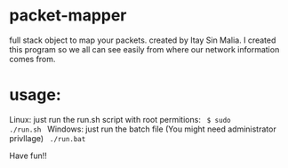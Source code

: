 # packet-mapper
full stack object to map your packets.
created by Itay Sin Malia.
I created this program so we all can see easily from where our network information comes from.

# usage:
Linux:
just run the run.sh script with root permitions:
<code>
$ sudo ./run.sh
</code>
Windows:
just run the batch file (You might need administrator privllage)
<code>
./run.bat
</code>

Have fun!!
